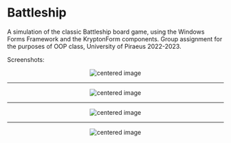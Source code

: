 # Battleship
A simulation of the classic Battleship board game, using the Windows Forms Framework and the KryptonForm components. Group assignment for the purposes of OOP class, University of Piraeus 2022-2023.

Screenshots:

<p align="center">
  <img src="https://i.imgur.com/vRCfS56.png" alt="centered image"/>
</p>
<hr>
<p align="center">
  <img src="https://i.imgur.com/3yefTAm.png" alt="centered image"/>
</p>
<hr>
<p align="center">
  <img src="https://i.imgur.com/dkYjgQQ.png" alt="centered image"/>
</p>
<hr>
<p align="center">
  <img src="https://i.imgur.com/zldHA4Y.png" alt="centered image"/>
</p>

